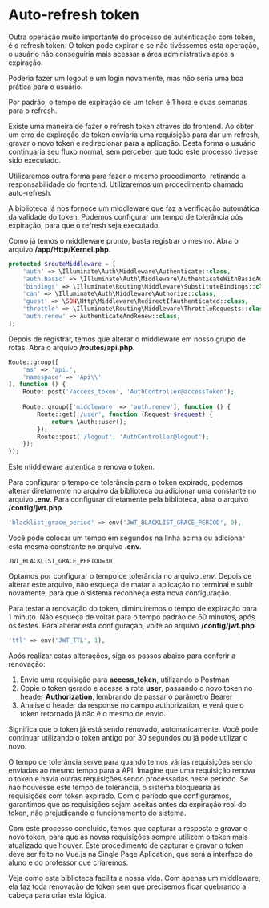 # Auto-refresh token

Outra operação muito importante do processo de autenticação com token, é o refresh token. O token pode expirar e se não tivéssemos esta operação, o usuário não conseguiria mais acessar a área administrativa após a expiração.

Poderia fazer um logout e um login novamente, mas não seria uma boa prática para o usuário.

Por padrão, o tempo de expiração de um token é 1 hora e duas semanas para o refresh.

Existe uma maneira de fazer o refresh token através do frontend. Ao obter um erro de expiração de token enviaria uma requisição para dar um refresh, gravar o novo token e redirecionar para a aplicação. Desta forma o usuário continuaria seu fluxo normal, sem perceber que todo este processo tivesse sido executado.

Utilizaremos outra forma para fazer o mesmo procedimento, retirando a responsabilidade do frontend. Utilizaremos um procedimento chamado auto-refresh.

A biblioteca já nos fornece um middleware que faz a verificação automática da validade do token. Podemos configurar um tempo de tolerância pós expiração, para que o refresh seja executado.

Como já temos o middleware pronto, basta registrar o mesmo. Abra o arquivo **/app/Http/Kernel.php**.

```php
protected $routeMiddleware = [
    'auth' => \Illuminate\Auth\Middleware\Authenticate::class,
    'auth.basic' => \Illuminate\Auth\Middleware\AuthenticateWithBasicAuth::class,
    'bindings' => \Illuminate\Routing\Middleware\SubstituteBindings::class,
    'can' => \Illuminate\Auth\Middleware\Authorize::class,
    'guest' => \SON\Http\Middleware\RedirectIfAuthenticated::class,
    'throttle' => \Illuminate\Routing\Middleware\ThrottleRequests::class,
    'auth.renew' => AuthenticateAndRenew::class,
];
```

Depois de registrar, temos que alterar o middleware em nosso grupo de rotas. Abra o arquivo **/routes/api.php**.

```php
Route::group([
    'as' => 'api.',
    'namespace' => 'Api\\'
], function () {
    Route::post('/access_token', 'AuthController@accessToken');
    
    Route::group(['middleware' => 'auth.renew'], function () {
        Route::get('/user', function (Request $request) {
            return \Auth::user();
        });
        Route::post('/logout', 'AuthController@logout');
    });
});
```

Este middleware autentica e renova o token.

Para configurar o tempo de tolerância para o token expirado, podemos alterar diretamente no arquivo da biblioteca ou adicionar uma constante no arquivo **.env**. Para configurar diretamente pela biblioteca, abra o arquivo **/config/jwt.php**.

```php
'blacklist_grace_period' => env('JWT_BLACKLIST_GRACE_PERIOD', 0),
```

Você pode colocar um tempo em segundos na linha acima ou adicionar esta mesma constrante no arquivo **.env**.

```
JWT_BLACKLIST_GRACE_PERIOD=30
```

Optamos por configurar o tempo de tolerância no arquivo *.env*. Depois de alterar este arquivo, não esqueça de matar a aplicação no terminal e subir novamente, para que o sistema reconheça esta nova configuração.

Para testar a renovação do token, diminuiremos o tempo de expiração para 1 minuto. Não esqueça de voltar para o tempo padrão de 60 minutos, após os testes. Para alterar esta configuração, volte ao arquivo **/config/jwt.php**.

```php
'ttl' => env('JWT_TTL', 1),
```

Após realizar estas alterações, siga os passos abaixo para conferir a renovação:

1. Envie uma requisição para **access_token**, utilizando o Postman
2. Copie o token gerado e acesse a rota **user**, passando o novo token no header **Authorization**, lembrando de passar o parâmetro Bearer
3. Analise o header da response no campo authorization, e verá que o token retornado já não é o mesmo de envio.

Significa que o token já está sendo renovado, automaticamente. Você pode continuar utilizando o token antigo por 30 segundos ou já pode utilizar o novo.

O tempo de tolerância serve para quando temos várias requisições sendo enviadas ao mesmo tempo para a API. Imagine que uma requisição renova o token e havia outras requisições sendo processadas neste período. Se não houvesse este tempo de tolerância, o sistema bloquearia as requisições com token expirado. Com o período que configuramos, garantimos que as requisições sejam aceitas antes da expiração real do token, não prejudicando o funcionamento do sistema.

Com este processo concluído, temos que capturar a resposta e gravar o novo token, para que as novas requisições sempre utilizem o token mais atualizado que houver. Este procedimento de capturar e gravar o token deve ser feito no Vue.js na Single Page Aplication, que será a interface do aluno e do professor que criaremos.

Veja como esta biblioteca facilita a nossa vida. Com apenas um middleware, ela faz toda renovação de token sem que precisemos ficar quebrando a cabeça para criar esta lógica.